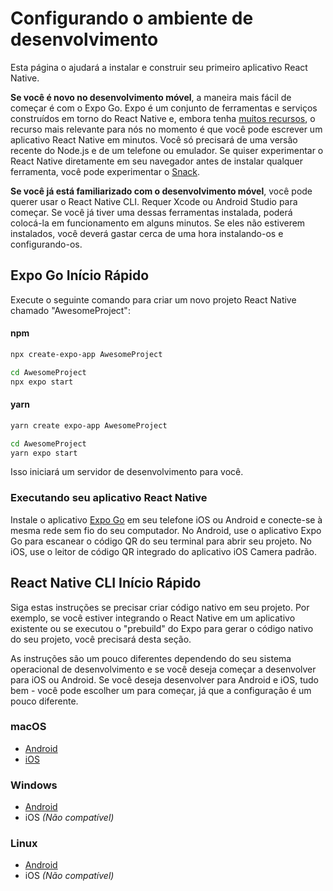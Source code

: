# Configurando o ambiente de desenvolvimento
Esta página o ajudará a instalar e construir seu primeiro aplicativo React Native.

**Se você é novo no desenvolvimento móvel**, a maneira mais fácil de começar é com o Expo Go. Expo é um conjunto de ferramentas e serviços construídos em torno do React Native e, embora tenha [muitos recursos](https://docs.expo.dev/), o recurso mais relevante para nós no momento é que você pode escrever um aplicativo React Native em minutos. Você só precisará de uma versão recente do Node.js e de um telefone ou emulador. Se quiser experimentar o React Native diretamente em seu navegador antes de instalar qualquer ferramenta, você pode experimentar o [Snack](https://snack.expo.dev/).

**Se você já está familiarizado com o desenvolvimento móvel**, você pode querer usar o React Native CLI. Requer Xcode ou Android Studio para começar. Se você já tiver uma dessas ferramentas instalada, poderá colocá-la em funcionamento em alguns minutos. Se eles não estiverem instalados, você deverá gastar cerca de uma hora instalando-os e configurando-os.

## Expo Go Início Rápido

Execute o seguinte comando para criar um novo projeto React Native chamado "AwesomeProject":

#### npm
```bash
npx create-expo-app AwesomeProject

cd AwesomeProject
npx expo start
```

#### yarn
```bash
yarn create expo-app AwesomeProject

cd AwesomeProject
yarn expo start
```

Isso iniciará um servidor de desenvolvimento para você.

### Executando seu aplicativo React Native
Instale o aplicativo [Expo Go](https://expo.dev/client) em seu telefone iOS ou Android e conecte-se à mesma rede sem fio do seu computador. No Android, use o aplicativo Expo Go para escanear o código QR do seu terminal para abrir seu projeto. No iOS, use o leitor de código QR integrado do aplicativo iOS Camera padrão.

## React Native CLI Início Rápido
Siga estas instruções se precisar criar código nativo em seu projeto. Por exemplo, se você estiver integrando o React Native em um aplicativo existente ou se executou o "prebuild" do Expo para gerar o código nativo do seu projeto, você precisará desta seção.

As instruções são um pouco diferentes dependendo do seu sistema operacional de desenvolvimento e se você deseja começar a desenvolver para iOS ou Android. Se você deseja desenvolver para Android e iOS, tudo bem - você pode escolher um para começar, já que a configuração é um pouco diferente.

### macOS

* [Android](/docs/environment-setup/mac-os/android.md)
* [iOS](/docs/environment-setup/mac-os/ios.md)

### Windows
* [Android](/docs/environment-setup/windows/android.md)
* iOS _(Não compatível)_

### Linux
* [Android](/docs/environment-setup/linux/android.md)
* iOS _(Não compatível)_
